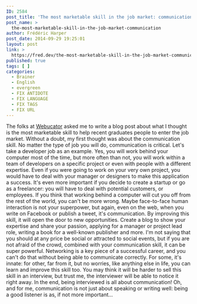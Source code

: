 ```yaml
---
ID: 2584
post_title: 'The most marketable skill in the job market: communication!'
post_name: >
  the-most-marketable-skill-in-the-job-market-communication
author: Frédéric Harper
post_date: 2014-09-29 19:25:01
layout: post
link: >
  https://fred.dev/the-most-marketable-skill-in-the-job-market-communication/
published: true
tags: [ ]
categories:
  - Brainer
  - English
  - evergreen
  - FIX ANTIDOTE
  - FIX LANGUAGE
  - FIX TAGS
  - FIX URL
---
```

The folks at [Webucator][1] asked me to write a blog post about what I thought is the most marketable skill to help recent graduates people to enter the job market. Without a doubt, my first thought was about the communication skill. No matter the type of job you will do, communication is critical. Let's take a developer job as an example. Yes, you will work behind your computer most of the time, but more often than not, you will work within a team of developers on a specific project or even with people with a different expertise. Even if you were going to work on your very own project, you would have to deal with your manager or designers to make this application a success. It's even more important if you decide to create a startup or go as a freelancer: you will have to deal with potential customers, or employees. If you think that working behind a computer will cut you off from the rest of the world, you can't be more wrong. Maybe face-to-face human interaction is not your superpower, but again, even on the web, when you write on Facebook or publish a tweet, it's communication. By improving this skill, it will open the door to new opportunities. Create a blog to show your expertise and share your passion, applying for a manager or project lead role, writing a book for a well-known publisher and more. I'm not saying that you should at any price be social or attracted to social events, but if you are not afraid of the crowd, combined with your communication skill, it can be super powerful. Networking is a key piece of a successful career, and you can't do that without being able to communicate correctly. For some, it's innate: for other, far from it, but no worries, like anything else in life, you can learn and improve this skill too. You may think it will be harder to sell this skill in an interview, but trust me, the interviewer will be able to notice it right away. In the end, being interviewed is all about communication! Oh, and for me, communication is not just about speaking or writing well: being a good listener is as, if not more important...

 [1]: https://www.webucator.com/ "Webucator website"